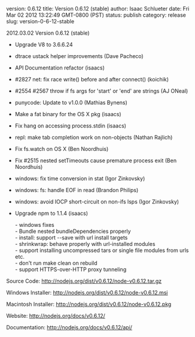 version: 0.6.12
title: Version 0.6.12 (stable)
author: Isaac Schlueter
date: Fri Mar 02 2012 13:22:49 GMT-0800 (PST)
status: publish
category: release
slug: version-0-6-12-stable

<p>2012.03.02 Version 0.6.12 (stable)

</p>
<ul>
<li><p>Upgrade V8 to 3.6.6.24</p>
</li>
<li><p>dtrace ustack helper improvements (Dave Pacheco)</p>
</li>
<li><p>API Documentation refactor (isaacs)</p>
</li>
<li><p>#2827 net: fix race write() before and after connect() (koichik)</p>
</li>
<li><p>#2554 #2567 throw if fs args for &apos;start&apos; or &apos;end&apos; are strings (AJ ONeal)</p>
</li>
<li><p>punycode: Update to v1.0.0 (Mathias Bynens)</p>
</li>
<li><p>Make a fat binary for the OS X pkg (isaacs)</p>
</li>
<li><p>Fix hang on accessing process.stdin (isaacs)</p>
</li>
<li><p>repl: make tab completion work on non-objects (Nathan Rajlich)</p>
</li>
<li><p>Fix fs.watch on OS X (Ben Noordhuis)</p>
</li>
<li><p>Fix #2515 nested setTimeouts cause premature process exit (Ben Noordhuis)</p>
</li>
<li><p>windows: fix time conversion in stat (Igor Zinkovsky)</p>
</li>
<li><p>windows: fs: handle EOF in read (Brandon Philips)</p>
</li>
<li><p>windows: avoid IOCP short-circuit on non-ifs lsps (Igor Zinkovsky)</p>
</li>
<li><p>Upgrade npm to 1.1.4 (isaacs)</p>
<p>
- windows fixes<br>
- Bundle nested bundleDependencies properly<br>
- install: support --save with url install targets<br>
- shrinkwrap: behave properly with url-installed modules<br>
- support installing uncompressed tars or single file modules from urls etc.<br>
- don&apos;t run make clean on rebuild<br>
- support HTTPS-over-HTTP proxy tunneling<br>
</p>
</li>
</ul>
<p>Source Code: <a href="http://nodejs.org/dist/v0.6.12/node-v0.6.12.tar.gz">http://nodejs.org/dist/v0.6.12/node-v0.6.12.tar.gz</a>

</p>
<p>Windows Installer: <a href="http://nodejs.org/dist/v0.6.12/node-v0.6.12.msi">http://nodejs.org/dist/v0.6.12/node-v0.6.12.msi</a>

</p>
<p>Macintosh Installer: <a href="http://nodejs.org/dist/v0.6.12/node-v0.6.12.pkg">http://nodejs.org/dist/v0.6.12/node-v0.6.12.pkg</a>

</p>
<p>Website: <a href="http://nodejs.org/docs/v0.6.12/">http://nodejs.org/docs/v0.6.12/</a>

</p>
<p>Documentation: <a href="http://nodejs.org/docs/v0.6.12/api/">http://nodejs.org/docs/v0.6.12/api/</a>
</p>
